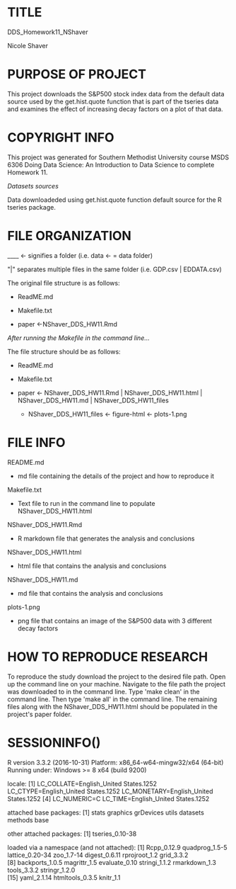 # TITLE

DDS_Homework11_NShaver

Nicole Shaver

# PURPOSE OF PROJECT

This project downloads the S&P500 stock index data from the default data source
used by the get.hist.quote function that is part of the tseries data and examines
the effect of increasing decay factors on a plot of that data.

# COPYRIGHT INFO

This project was generated for Southern Methodist University course MSDS 6306
Doing Data Science: An Introduction to Data Science to complete Homework 11.

*Datasets sources*

Data downloadeded using get.hist.quote function default source for the R tseries
package.

# FILE ORGANIZATION

____ <- signifies a folder (i.e. data <- = data folder)

"|" separates multiple files in the same folder (i.e. GDP.csv | EDDATA.csv) 

The original file structure is as follows:

  + ReadME.md

  + Makefile.txt

  + paper <-NShaver_DDS_HW11.Rmd

*After running the Makefile in the command line...*

The file structure should be as follows:

  + ReadME.md
  
  + Makefile.txt
  
  + paper <- NShaver_DDS_HW11.Rmd | NShaver_DDS_HW11.html | 
  NShaver_DDS_HW11.md | NShaver_DDS_HW11_files
             
    + NShaver_DDS_HW11_files <- figure-html <- plots-1.png 
  

# FILE INFO

README.md

  + md file containing the details of the project and how to reproduce it

 Makefile.txt
 
  + Text file to run in the command line to populate NShaver_DDS_HW11.html
	

 NShaver_DDS_HW11.Rmd
 
  + R markdown file that generates the analysis and conclusions
	
NShaver_DDS_HW11.html

  + html file that contains the analysis and conclusions
  
NShaver_DDS_HW11.md

  + md file that contains the analysis and conclusions

plots-1.png 

  + png file that contains an image of the S&P500 data with 3 different decay factors
	

# HOW TO REPRODUCE RESEARCH

To reproduce the study download the project to the desired file path.  Open up the 
command line on your machine.  Navigate to the file path the project was downloaded to
in the command line.  Type 'make clean' in the command line.  Then type 'make all' in
the command line.  The remaining files along with the NShaver_DDS_HW11.html
should be populated in the project's paper folder.

# SESSIONINFO()

R version 3.3.2 (2016-10-31)
Platform: x86_64-w64-mingw32/x64 (64-bit)
Running under: Windows >= 8 x64 (build 9200)

locale:
[1] LC_COLLATE=English_United States.1252  LC_CTYPE=English_United States.1252    LC_MONETARY=English_United States.1252
[4] LC_NUMERIC=C                           LC_TIME=English_United States.1252    

attached base packages:
[1] stats     graphics  grDevices utils     datasets  methods   base     

other attached packages:
[1] tseries_0.10-38

loaded via a namespace (and not attached):
 [1] Rcpp_0.12.9     quadprog_1.5-5  lattice_0.20-34 zoo_1.7-14      digest_0.6.11   rprojroot_1.2   grid_3.3.2     
 [8] backports_1.0.5 magrittr_1.5    evaluate_0.10   stringi_1.1.2   rmarkdown_1.3   tools_3.3.2     stringr_1.2.0  
[15] yaml_2.1.14     htmltools_0.3.5 knitr_1.1